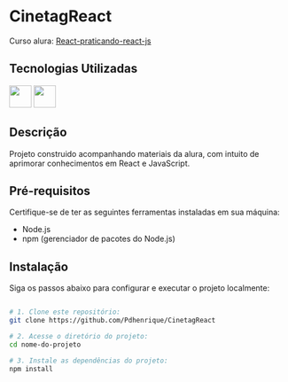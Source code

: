 # CinetagReact

Curso alura: [React-praticando-react-js](https://cursos.alura.com.br/course/react-praticando-react-js)


## Tecnologias Utilizadas

<img height="40px" src="https://cdn.jsdelivr.net/gh/devicons/devicon/icons/react/react-original.svg" /> <img height="40px" src="https://cdn.jsdelivr.net/gh/devicons/devicon/icons/javascript/javascript-original.svg" />


## Descrição

Projeto construido acompanhando materiais da alura, com intuito de aprimorar conhecimentos em React e JavaScript.

## Pré-requisitos

Certifique-se de ter as seguintes ferramentas instaladas em sua máquina:

- Node.js
- npm (gerenciador de pacotes do Node.js)

## Instalação

Siga os passos abaixo para configurar e executar o projeto localmente:

   ```bash

# 1. Clone este repositório:
   git clone https://github.com/Pdhenrique/CinetagReact

# 2. Acesse o diretório do projeto:
cd nome-do-projeto

# 3. Instale as dependências do projeto:
npm install

